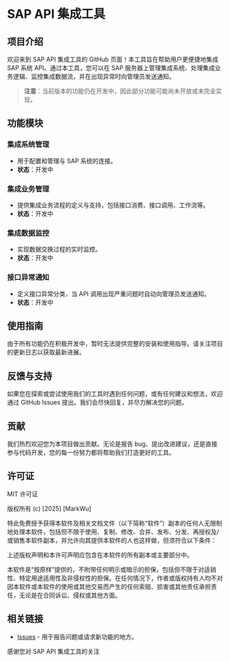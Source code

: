 # SAP API 集成工具

## 项目介绍

欢迎来到 SAP API 集成工具的 GitHub 页面！本工具旨在帮助用户更便捷地集成 SAP 系统 API。通过本工具，您可以在 SAP 服务器上管理集成系统、处理集成业务逻辑、监控集成数据流，并在出现异常时向管理员发送通知。

> **注意**：当前版本的功能仍在开发中，因此部分功能可能尚未开放或未完全实现。

## 功能模块

### 集成系统管理
* 用于配置和管理与 SAP 系统的连接。
* **状态**：开发中

### 集成业务管理
* 提供集成业务流程的定义与支持，包括接口消费、接口调用、工作流等。
* **状态**：开发中

### 集成数据监控
* 实现数据交换过程的实时监控。
* **状态**：开发中

### 接口异常通知
* 定义接口异常分类，当 API 调用出现严重问题时自动向管理员发送通知。
* **状态**：开发中

## 使用指南
由于所有功能仍在积极开发中，暂时无法提供完整的安装和使用指导。请关注项目的更新日志以获取最新进展。

## 反馈与支持
如果您在探索或尝试使用我们的工具时遇到任何问题，或有任何建议和想法，欢迎通过 GitHub Issues 提出。我们会尽快回复，并尽力解决您的问题。

## 贡献
我们热烈欢迎您为本项目做出贡献。无论是报告 bug、提出改进建议，还是直接参与代码开发，您的每一份努力都将帮助我们打造更好的工具。

## 许可证

MIT 许可证

版权所有 (c) [2025] [MarkWu]

特此免费授予获得本软件及相关文档文件（以下简称“软件”）副本的任何人无限制地处理本软件，包括但不限于使用、复制、修改、合并、发布、分发、再授权及/或销售本软件副本，并允许向其提供本软件的人也这样做，但须符合以下条件：

上述版权声明和本许可声明应包含在本软件的所有副本或主要部分中。

本软件是“按原样”提供的，不附带任何明示或暗示的担保，包括但不限于对适销性、特定用途适用性及非侵权性的担保。在任何情况下，作者或版权持有人均不对因本软件或本软件的使用或其他交易而产生的任何索赔、损害或其他责任承担责任，无论是在合同诉讼、侵权或其他方面。

## 相关链接
- [Issues]( https://github.com/MarkWuRY168/ABAP_API_TOOL/issues ) - 用于报告问题或请求新功能的地方。

感谢您对 SAP API 集成工具的关注